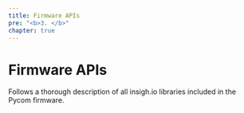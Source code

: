 ```yaml
---
title: Firmware APIs
pre: "<b>3. </b>"
chapter: true
---
```


# Firmware APIs

Follows a thorough description of all insigh.io libraries included in the Pycom firmware.
